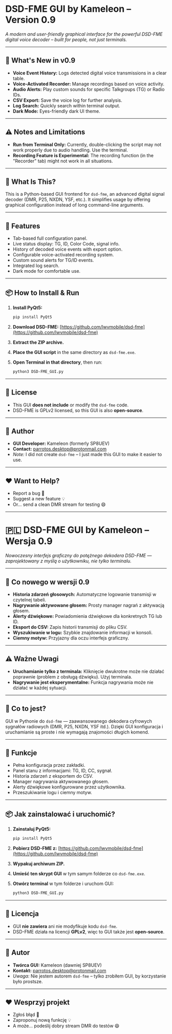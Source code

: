 
# DSD-FME GUI by Kameleon – Version 0.9

*A modern and user-friendly graphical interface for the powerful DSD-FME digital voice decoder – built for people, not just terminals.*

---

## 🚀 What's New in v0.9

- **Voice Event History:** Logs detected digital voice transmissions in a clear table.
- **Voice-Activated Recorder:** Manage recordings based on voice activity.
- **Audio Alerts:** Play custom sounds for specific Talkgroups (TG) or Radio IDs.
- **CSV Export:** Save the voice log for further analysis.
- **Log Search:** Quickly search within terminal output.
- **Dark Mode:** Eyes-friendly dark UI theme.

---

## ⚠️ Notes and Limitations

- **Run from Terminal Only:** Currently, double-clicking the script may not work properly due to audio handling. Use the terminal.
- **Recording Feature is Experimental:** The recording function (in the "Recorder" tab) might not work in all situations.

---

## 🧠 What Is This?

This is a Python-based GUI frontend for `dsd-fme`, an advanced digital signal decoder (DMR, P25, NXDN, YSF, etc.). It simplifies usage by offering graphical configuration instead of long command-line arguments.

---

## 🔧 Features

- Tab-based full configuration panel.
- Live status display: TG, ID, Color Code, signal info.
- History of decoded voice events with export option.
- Configurable voice-activated recording system.
- Custom sound alerts for TG/ID events.
- Integrated log search.
- Dark mode for comfortable use.

---

## 📦 How to Install & Run

1. **Install PyQt5:**
   ```bash
   pip install PyQt5
   ```

2. **Download DSD-FME:**
   [https://github.com/lwvmobile/dsd-fme](https://github.com/lwvmobile/dsd-fme)

3. **Extract the ZIP archive.**

4. **Place the GUI script** in the same directory as `dsd-fme.exe`.

5. **Open Terminal in that directory**, then run:
   ```bash
   python3 DSD-FME_GUI.py
   ```

---

## 📜 License

- This GUI **does not include** or modify the `dsd-fme` code.
- DSD-FME is GPLv2 licensed, so this GUI is also **open-source**.

---

## 👤 Author

- **GUI Developer:** Kameleon (formerly SP8UEV)  
- **Contact:** parrotos.desktop@protonmail.com  
- *Note:* I did not create `dsd-fme` – I just made this GUI to make it easier to use.

---

## ❤️ Want to Help?

- Report a bug 🐞  
- Suggest a new feature 💡  
- Or... send a clean DMR stream for testing 😄

---

# 🇵🇱 DSD-FME GUI by Kameleon – Wersja 0.9

*Nowoczesny interfejs graficzny do potężnego dekodera DSD-FME — zaprojektowany z myślą o użytkowniku, nie tylko terminalu.*

---

## 🚀 Co nowego w wersji 0.9

- **Historia zdarzeń głosowych:** Automatyczne logowanie transmisji w czytelnej tabeli.
- **Nagrywanie aktywowane głosem:** Prosty manager nagrań z aktywacją głosem.
- **Alerty dźwiękowe:** Powiadomienia dźwiękowe dla konkretnych TG lub ID.
- **Eksport do CSV:** Zapis historii transmisji do pliku CSV.
- **Wyszukiwanie w logu:** Szybkie znajdowanie informacji w konsoli.
- **Ciemny motyw:** Przyjazny dla oczu interfejs graficzny.

---

## ⚠️ Ważne Uwagi

- **Uruchamianie tylko z terminala:** Kliknięcie dwukrotne może nie działać poprawnie (problem z obsługą dźwięku). Użyj terminala.
- **Nagrywanie jest eksperymentalne:** Funkcja nagrywania może nie działać w każdej sytuacji.

---

## 🧠 Co to jest?

GUI w Pythonie do `dsd-fme` — zaawansowanego dekodera cyfrowych sygnałów radiowych (DMR, P25, NXDN, YSF itd.). Dzięki GUI konfiguracja i uruchamianie są proste i nie wymagają znajomości długich komend.

---

## 🔧 Funkcje

- Pełna konfiguracja przez zakładki.
- Panel stanu z informacjami: TG, ID, CC, sygnał.
- Historia zdarzeń z eksportem do CSV.
- Manager nagrywania aktywowanego głosem.
- Alerty dźwiękowe konfigurowane przez użytkownika.
- Przeszukiwanie logu i ciemny motyw.

---

## 📦 Jak zainstalować i uruchomić?

1. **Zainstaluj PyQt5:**
   ```bash
   pip install PyQt5
   ```

2. **Pobierz DSD-FME z:**
   [https://github.com/lwvmobile/dsd-fme](https://github.com/lwvmobile/dsd-fme)

3. **Wypakuj archiwum ZIP.**

4. **Umieść ten skrypt GUI** w tym samym folderze co `dsd-fme.exe`.

5. **Otwórz terminal** w tym folderze i uruchom GUI:
   ```bash
   python3 DSD-FME_GUI.py
   ```

---

## 📜 Licencja

- GUI **nie zawiera** ani nie modyfikuje kodu `dsd-fme`.
- DSD-FME działa na licencji **GPLv2**, więc to GUI także jest **open-source**.

---

## 👤 Autor

- **Twórca GUI:** Kameleon (dawniej SP8UEV)  
- **Kontakt:** parrotos.desktop@protonmail.com  
- *Uwaga:* Nie jestem autorem `dsd-fme` – tylko zrobiłem GUI, by korzystanie było prostsze.

---

## ❤️ Wesprzyj projekt

- Zgłoś błąd 🐞  
- Zaproponuj nową funkcję 💡  
- A może... podeślij dobry stream DMR do testów 😄
